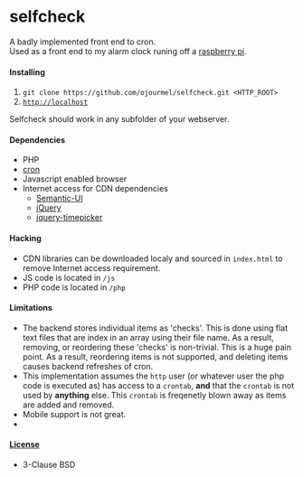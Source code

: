 # selfcheck

A badly implemented front end to cron.  
Used as a front end to my alarm clock runing off a [raspberry pi](https://www.raspberrypi.org/products/raspberry-pi-3-model-b/).

#### Installing
 1. `git clone https://github.com/ojourmel/selfcheck.git <HTTP_ROOT>`
 2. [`http://localhost`](http://localhost)

Selfcheck should work in any subfolder of your webserver.

#### Dependencies
 * PHP
 * [cron](https://wiki.gentoo.org/wiki/Cron)
 * Javascript enabled browser
 * Internet access for CDN dependencies
    - [Semantic-UI](http://semantic-ui.com/)
    - [jQuery](http://jquery.com/)
    - [jquery-timepicker](https://jonthornton.github.io/jquery-timepicker/)

#### Hacking
 * CDN libraries can be downloaded localy and sourced in `index.html` to remove Internet access requirement.
 * JS code is located in `/js`
 * PHP code is located in `/php`

#### Limitations
 * The backend stores individual items as 'checks'. This is done using flat text files that are index in an array using their file name. As a result, removing, or reordering these 'checks' is non-trivial. This is a huge pain point. As a result, reordering items is not supported, and deleting items causes backend refreshes of cron.
 * This implementation assumes the `http` user (or whatever user the php code is executed as) has access to a `crontab`, **and** that the `crontab` is not used by **anything** else. This `crontab` is freqenetly blown away as items are added and removed.
 * Mobile support is not great.
 * 

#### [License](https://github.com/ojourmel/selfcheck/blob/master/LICENSE)
 * 3-Clause BSD
